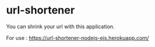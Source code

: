 # url-shortener

You can shrink your url with this application.

For use : https://url-shortener-nodejs-ejs.herokuapp.com/

